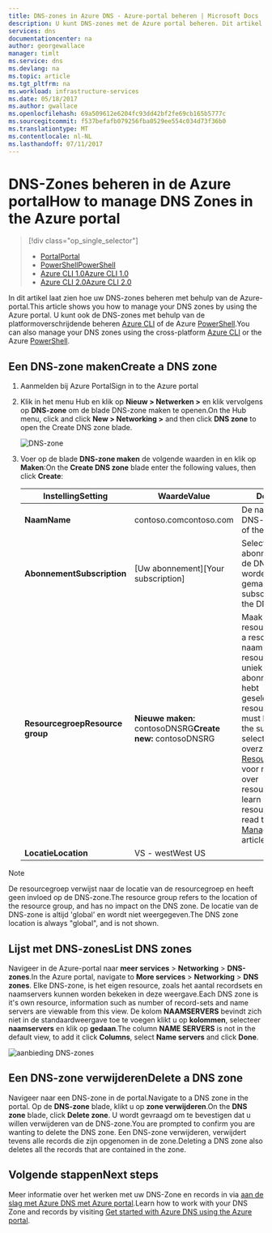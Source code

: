 ```yaml
---
title: DNS-zones in Azure DNS - Azure-portal beheren | Microsoft Docs
description: U kunt DNS-zones met de Azure portal beheren. Dit artikel wordt beschreven hoe u bijwerken, verwijderen en DNS-zones maken op Azure DNS
services: dns
documentationcenter: na
author: georgewallace
manager: timlt
ms.service: dns
ms.devlang: na
ms.topic: article
ms.tgt_pltfrm: na
ms.workload: infrastructure-services
ms.date: 05/18/2017
ms.author: gwallace
ms.openlocfilehash: 69a509612e6204fc93dd42bf2fe69cb165b5777c
ms.sourcegitcommit: f537befafb079256fba0529ee554c034d73f36b0
ms.translationtype: MT
ms.contentlocale: nl-NL
ms.lasthandoff: 07/11/2017
---
```

# <a name="how-to-manage-dns-zones-in-the-azure-portal"></a><span data-ttu-id="2cbe0-104">DNS-Zones beheren in de Azure portal</span><span class="sxs-lookup"><span data-stu-id="2cbe0-104">How to manage DNS Zones in the Azure portal</span></span>

> [!div class="op_single_selector"]
> * [<span data-ttu-id="2cbe0-105">Portal</span><span class="sxs-lookup"><span data-stu-id="2cbe0-105">Portal</span></span>](dns-operations-dnszones-portal.md)
> * [<span data-ttu-id="2cbe0-106">PowerShell</span><span class="sxs-lookup"><span data-stu-id="2cbe0-106">PowerShell</span></span>](dns-operations-dnszones.md)
> * [<span data-ttu-id="2cbe0-107">Azure CLI 1.0</span><span class="sxs-lookup"><span data-stu-id="2cbe0-107">Azure CLI 1.0</span></span>](dns-operations-dnszones-cli-nodejs.md)
> * [<span data-ttu-id="2cbe0-108">Azure CLI 2.0</span><span class="sxs-lookup"><span data-stu-id="2cbe0-108">Azure CLI 2.0</span></span>](dns-operations-dnszones-cli.md)

<span data-ttu-id="2cbe0-109">In dit artikel laat zien hoe uw DNS-zones beheren met behulp van de Azure-portal.</span><span class="sxs-lookup"><span data-stu-id="2cbe0-109">This article shows you how to manage your DNS zones by using the Azure portal.</span></span> <span data-ttu-id="2cbe0-110">U kunt ook de DNS-zones met behulp van de platformoverschrijdende beheren [Azure CLI](dns-operations-dnszones-cli.md) of de Azure [PowerShell](dns-operations-dnszones.md).</span><span class="sxs-lookup"><span data-stu-id="2cbe0-110">You can also manage your DNS zones using the cross-platform [Azure CLI](dns-operations-dnszones-cli.md) or the Azure [PowerShell](dns-operations-dnszones.md).</span></span>

## <a name="create-a-dns-zone"></a><span data-ttu-id="2cbe0-111">Een DNS-zone maken</span><span class="sxs-lookup"><span data-stu-id="2cbe0-111">Create a DNS zone</span></span>

1. <span data-ttu-id="2cbe0-112">Aanmelden bij Azure Portal</span><span class="sxs-lookup"><span data-stu-id="2cbe0-112">Sign in to the Azure portal</span></span>
2. <span data-ttu-id="2cbe0-113">Klik in het menu Hub en klik op **Nieuw > Netwerken >** en klik vervolgens op **DNS-zone** om de blade DNS-zone maken te openen.</span><span class="sxs-lookup"><span data-stu-id="2cbe0-113">On the Hub menu, click and click **New > Networking >** and then click **DNS zone** to open the Create DNS zone blade.</span></span>

    ![DNS-zone](./media/dns-operations-dnszones-portal/openzone650.png)

4. <span data-ttu-id="2cbe0-115">Voer op de blade **DNS-zone maken** de volgende waarden in en klik op **Maken**:</span><span class="sxs-lookup"><span data-stu-id="2cbe0-115">On the **Create DNS zone** blade enter the following values, then click **Create**:</span></span>


   | <span data-ttu-id="2cbe0-116">**Instelling**</span><span class="sxs-lookup"><span data-stu-id="2cbe0-116">**Setting**</span></span> | <span data-ttu-id="2cbe0-117">**Waarde**</span><span class="sxs-lookup"><span data-stu-id="2cbe0-117">**Value**</span></span> | <span data-ttu-id="2cbe0-118">**Details**</span><span class="sxs-lookup"><span data-stu-id="2cbe0-118">**Details**</span></span> |
   |---|---|---|
   |<span data-ttu-id="2cbe0-119">**Naam**</span><span class="sxs-lookup"><span data-stu-id="2cbe0-119">**Name**</span></span>|<span data-ttu-id="2cbe0-120">contoso.com</span><span class="sxs-lookup"><span data-stu-id="2cbe0-120">contoso.com</span></span>|<span data-ttu-id="2cbe0-121">De naam van de DNS-zone</span><span class="sxs-lookup"><span data-stu-id="2cbe0-121">The name of the DNS zone</span></span>|
   |<span data-ttu-id="2cbe0-122">**Abonnement**</span><span class="sxs-lookup"><span data-stu-id="2cbe0-122">**Subscription**</span></span>|<span data-ttu-id="2cbe0-123">[Uw abonnement]</span><span class="sxs-lookup"><span data-stu-id="2cbe0-123">[Your subscription]</span></span>|<span data-ttu-id="2cbe0-124">Selecteer een abonnement waarin de DNS-zone moet worden gemaakt.</span><span class="sxs-lookup"><span data-stu-id="2cbe0-124">Select a subscription to create the DNS zone in.</span></span>|
   |<span data-ttu-id="2cbe0-125">**Resourcegroep**</span><span class="sxs-lookup"><span data-stu-id="2cbe0-125">**Resource group**</span></span>|<span data-ttu-id="2cbe0-126">**Nieuwe maken:** contosoDNSRG</span><span class="sxs-lookup"><span data-stu-id="2cbe0-126">**Create new:** contosoDNSRG</span></span>|<span data-ttu-id="2cbe0-127">Maak een resourcegroep.</span><span class="sxs-lookup"><span data-stu-id="2cbe0-127">Create a resource group.</span></span> <span data-ttu-id="2cbe0-128">De naam van de resourcegroep moet uniek zijn binnen het abonnement dat u hebt geselecteerd.</span><span class="sxs-lookup"><span data-stu-id="2cbe0-128">The resource group name must be unique within the subscription you selected.</span></span> <span data-ttu-id="2cbe0-129">Lees het overzichtsartikel over [Resource Manager](../azure-resource-manager/resource-group-overview.md?toc=%2fazure%2fdns%2ftoc.json#resource-groups) voor meer informatie over resourcegroepen.</span><span class="sxs-lookup"><span data-stu-id="2cbe0-129">To learn more about resource groups, read the [Resource Manager](../azure-resource-manager/resource-group-overview.md?toc=%2fazure%2fdns%2ftoc.json#resource-groups) overview article.</span></span>|
   |<span data-ttu-id="2cbe0-130">**Locatie**</span><span class="sxs-lookup"><span data-stu-id="2cbe0-130">**Location**</span></span>|<span data-ttu-id="2cbe0-131">VS - west</span><span class="sxs-lookup"><span data-stu-id="2cbe0-131">West US</span></span>||

> [!NOTE]
> <span data-ttu-id="2cbe0-132">De resourcegroep verwijst naar de locatie van de resourcegroep en heeft geen invloed op de DNS-zone.</span><span class="sxs-lookup"><span data-stu-id="2cbe0-132">The resource group refers to the location of the resource group, and has no impact on the DNS zone.</span></span> <span data-ttu-id="2cbe0-133">De locatie van de DNS-zone is altijd 'global' en wordt niet weergegeven.</span><span class="sxs-lookup"><span data-stu-id="2cbe0-133">The DNS zone location is always "global", and is not shown.</span></span>

## <a name="list-dns-zones"></a><span data-ttu-id="2cbe0-134">Lijst met DNS-zones</span><span class="sxs-lookup"><span data-stu-id="2cbe0-134">List DNS zones</span></span>

<span data-ttu-id="2cbe0-135">Navigeer in de Azure-portal naar **meer services** > **Networking** > **DNS-zones**.</span><span class="sxs-lookup"><span data-stu-id="2cbe0-135">In the Azure portal, navigate to **More services** > **Networking** > **DNS zones**.</span></span> <span data-ttu-id="2cbe0-136">Elke DNS-zone, is het eigen resource, zoals het aantal recordsets en naamservers kunnen worden bekeken in deze weergave.</span><span class="sxs-lookup"><span data-stu-id="2cbe0-136">Each DNS zone is it's own resource, information such as number of record-sets and name servers are viewable from this view.</span></span> <span data-ttu-id="2cbe0-137">De kolom **NAAMSERVERS** bevindt zich niet in de standaardweergave toe te voegen klikt u op **kolommen**, selecteer **naamservers** en klik op **gedaan**.</span><span class="sxs-lookup"><span data-stu-id="2cbe0-137">The column **NAME SERVERS** is not in the default view, to add it click **Columns**, select **Name servers** and click **Done**.</span></span>

![aanbieding DNS-zones](./media/dns-operations-dnszones-portal/listzones.png)

## <a name="delete-a-dns-zone"></a><span data-ttu-id="2cbe0-139">Een DNS-zone verwijderen</span><span class="sxs-lookup"><span data-stu-id="2cbe0-139">Delete a DNS zone</span></span>

<span data-ttu-id="2cbe0-140">Navigeer naar een DNS-zone in de portal.</span><span class="sxs-lookup"><span data-stu-id="2cbe0-140">Navigate to a DNS zone in the portal.</span></span> <span data-ttu-id="2cbe0-141">Op de **DNS-zone** blade, klikt u op **zone verwijderen**.</span><span class="sxs-lookup"><span data-stu-id="2cbe0-141">On the **DNS zone** blade, click **Delete zone**.</span></span> <span data-ttu-id="2cbe0-142">U wordt gevraagd om te bevestigen dat u willen verwijderen van de DNS-zone.</span><span class="sxs-lookup"><span data-stu-id="2cbe0-142">You are prompted to confirm you are wanting to delete the DNS zone.</span></span> <span data-ttu-id="2cbe0-143">Een DNS-zone verwijderen, verwijdert tevens alle records die zijn opgenomen in de zone.</span><span class="sxs-lookup"><span data-stu-id="2cbe0-143">Deleting a DNS zone also deletes all the records that are contained in the zone.</span></span>

## <a name="next-steps"></a><span data-ttu-id="2cbe0-144">Volgende stappen</span><span class="sxs-lookup"><span data-stu-id="2cbe0-144">Next steps</span></span>

<span data-ttu-id="2cbe0-145">Meer informatie over het werken met uw DNS-Zone en records in via [aan de slag met Azure DNS met Azure portal](dns-getstarted-portal.md).</span><span class="sxs-lookup"><span data-stu-id="2cbe0-145">Learn how to work with your DNS Zone and records by visiting [Get started with Azure DNS using the Azure portal](dns-getstarted-portal.md).</span></span>